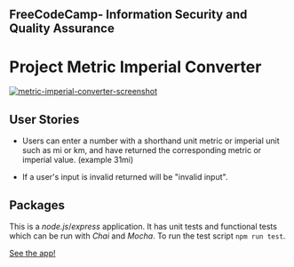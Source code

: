 ## **FreeCodeCamp**- Information Security and Quality Assurance

# Project Metric Imperial Converter

[![metric-imperial-converter-screenshot](https://user-images.githubusercontent.com/57681651/98995538-60a14280-2529-11eb-99da-f3ecc3abd99c.JPG)](https://metric-imperial-converter-1.herokuapp.com/)

## User Stories

- Users can enter a number with a shorthand unit metric or imperial unit such as mi or km, and have returned the corresponding metric or imperial value. (example 31mi)

- If a user's input is invalid returned will be "invalid input".

## Packages

This is a *node.js*/*express* application. It has unit tests and functional tests which can be run with *Chai* and *Mocha*. To run the test script `npm run test`.

[See the app!](https://metric-imperial-converter-1.herokuapp.com/)
